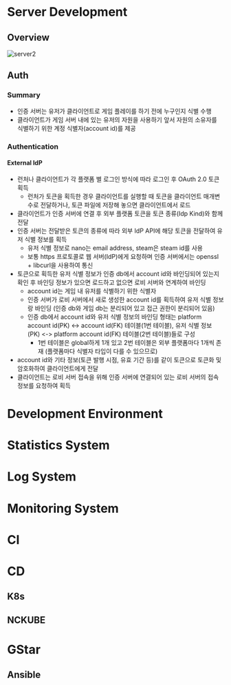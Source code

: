 # Server Development
## Overview
![server2](https://github.com/user-attachments/assets/9d7fd7c4-c20b-4a51-9c4c-1d51fc2b3576)
## Auth
### Summary
* 인증 서버는 유저가 클라이언트로 게임 플레이를 하기 전에 누구인지 식별 수행
* 클라이언트가 게임 서버 내에 있는 유저의 자원을 사용하기 앞서 자원의 소유자를 식별하기 위한 계정 식별자(account id)를 제공
### Authentication
#### External IdP
* 런처나 클라이언트가 각 플랫폼 별 로그인 방식에 따라 로그인 후 OAuth 2.0 토큰 획득
  + 런처가 토큰을 획득한 경우 클라이언트를 실행할 때 토큰을 클라이언트 매개변수로 전달하거나, 토큰 파일에 저장해 놓으면 클라이언트에서 로드
* 클라이언트가 인증 서버에 연결 후 외부 플랫폼 토큰을 토큰 종류(Idp Kind)와 함께 전달
* 인증 서버는 전달받은 토큰의 종류에 따라 외부 IdP API에 해당 토큰을 전달하여 유저 식별 정보를 획득
  + 유저 식별 정보로 nano는 email address, steam은 steam id를 사용
  + 보통 https 프로토콜로 웹 서버(IdP)에게 요청하며 인증 서버에서는 openssl + libcurl을 사용하여 통신
* 토큰으로 획득한 유저 식별 정보가 인증 db에서 account id와 바인딩되어 있는지 확인 후 바인딩 정보가 있으면 로드하고 없으면 로비 서버와 연계하여 바인딩
  + account id는 게임 내 유저를 식별하기 위한 식별자
  + 인증 서버가 로비 서버에서 새로 생성한 account id를 획득하여 유저 식별 정보랑 바인딩 (인증 db와 게임 db는 분리되어 있고 접근 권한이 분리되어 있음)
  + 인증 db에서 account id와 유저 식별 정보의 바인딩 형태는 platform account id(PK) <-> account id(FK) 테이블(1번 테이블), 유저 식별 정보(PK) <-> platform account id(FK) 테이블(2번 테이블)들로 구성
    + 1번 테이블은 global하게 1개 있고 2번 테이블은 외부 플랫폼마다 1개씩 존재 (플랫폼마다 식별자 타입이 다를 수 있으므로)
* account id와 기타 정보(토큰 발행 시점, 유효 기간 등)를 같이 토큰으로 토큰화 및 암호화하여 클라이언트에게 전달
* 클라이언트는 로비 서버 접속을 위해 인증 서버에 연결되어 있는 로비 서버의 접속 정보를 요청하여 획득
# Development Environment
# Statistics System
# Log System
# Monitoring System
# CI
# CD
## K8s
## NCKUBE
# GStar
## Ansible
